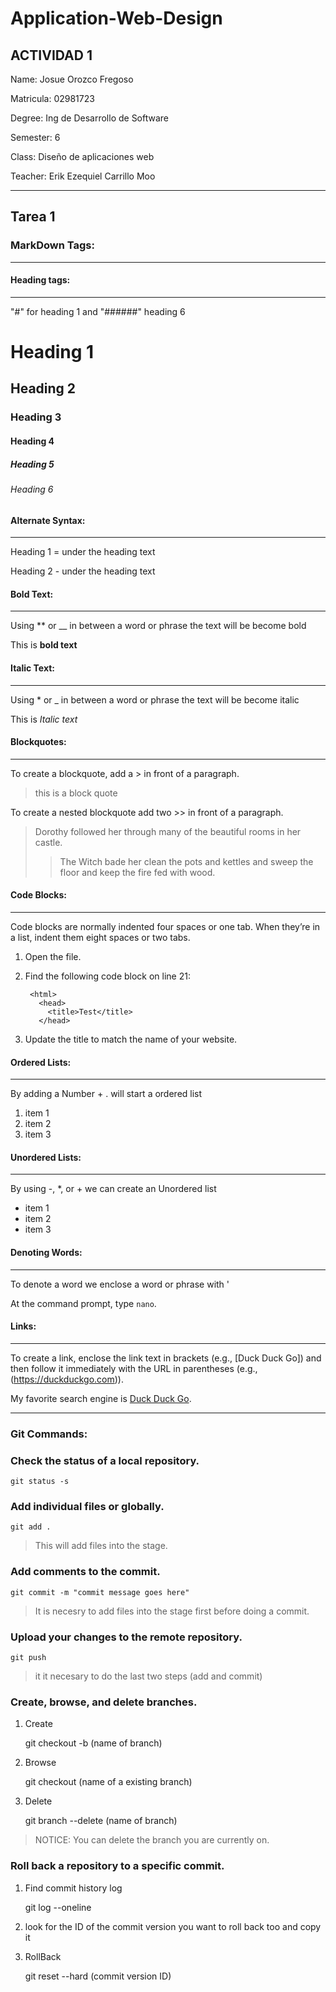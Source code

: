﻿# Application-Web-Design


## ACTIVIDAD 1

Name: Josue Orozco Fregoso

Matricula: 02981723 

Degree: Ing de Desarrollo de Software 

Semester: 6 

Class: Diseño de aplicaciones web 

Teacher: Erik Ezequiel Carrillo Moo

---

## Tarea 1

### MarkDown Tags:

---

#### Heading tags: 

---

"#" for heading 1 and "######" heading 6

# Heading 1

## Heading 2

### Heading 3

#### Heading 4

##### Heading 5

###### Heading 6


#### Alternate Syntax: 

---

Heading 1 = under the heading text

Heading 2 - under the heading text

#### Bold Text: 

---

Using ** or __ in between a word or phrase the text will be become bold

This is **bold text**

#### Italic Text: 

---

Using * or _ in between a word or phrase the text will be become italic

This is *Italic text*

#### Blockquotes:

---

To create a blockquote, add a > in front of a paragraph.

> this is a block quote

To create a nested blockquote add two >> in front of a paragraph.

> Dorothy followed her through many of the beautiful rooms in her castle.
>
>> The Witch bade her clean the pots and kettles and sweep the floor and keep the fire fed with wood.


#### Code Blocks:

---

Code blocks are normally indented four spaces or one tab. When they’re in a list, indent them eight spaces or two tabs.

1. Open the file.
2. Find the following code block on line 21:

        <html>
          <head>
            <title>Test</title>
          </head>

3. Update the title to match the name of your website.

#### Ordered Lists:

---

By adding a Number + . will start a ordered list

1. item 1
2. item 2
3. item 3


#### Unordered Lists:

---

By using -, *, or + we can create an Unordered list

- item 1
- item 2
- item 3

#### Denoting Words:

---

To denote a word we enclose a word or phrase with '

At the command prompt, type `nano`.

#### Links:

---

To create a link, enclose the link text in brackets (e.g., [Duck Duck Go]) and then follow it immediately with the URL in parentheses (e.g., (https://duckduckgo.com)).

My favorite search engine is [Duck Duck Go](https://duckduckgo.com).

---

### Git Commands:

### Check the status of a local repository.

    git status -s

### Add individual files or globally.

    git add .
  
  > This will add files into the stage.

### Add comments to the commit.

    git commit -m "commit message goes here"

  > It is necesry to add files into the stage first before doing a commit.

### Upload your changes to the remote repository.

    git push

  > it it necesary to do the last two steps (add and commit)
 
### Create, browse, and delete branches.

1. Create

    git checkout -b (name of branch)

2. Browse

    git checkout (name of a existing branch)

3. Delete

    git branch --delete (name of branch)

  > NOTICE: You can delete the branch you are currently on.


### Roll back a repository to a specific commit.

1. Find commit history log

      git log --oneline

2. look for the ID of the commit version you want to roll back too and copy it

3. RollBack

      git reset --hard (commit version ID)
